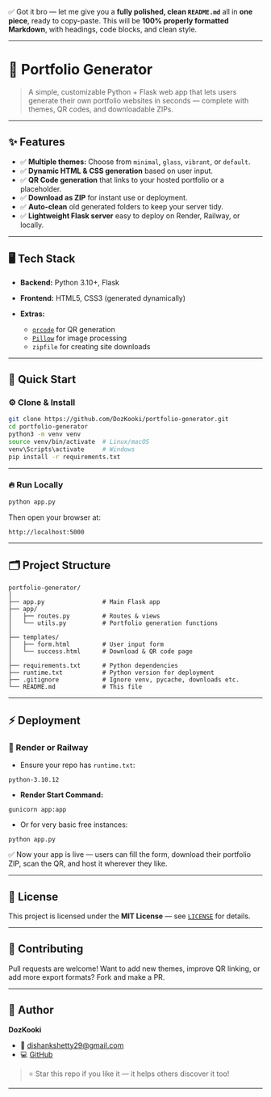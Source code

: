 ✅ Got it bro — let me give you a **fully polished, clean `README.md`** all in **one piece**, ready to copy-paste.
This will be **100% properly formatted Markdown**, with headings, code blocks, and clean style.

---

# 🚀 Portfolio Generator

> A simple, customizable Python + Flask web app that lets users generate their own portfolio websites in seconds — complete with themes, QR codes, and downloadable ZIPs.

---

## ✨ Features

* ✅ **Multiple themes:** Choose from `minimal`, `glass`, `vibrant`, or `default`.
* ✅ **Dynamic HTML & CSS generation** based on user input.
* ✅ **QR Code generation** that links to your hosted portfolio or a placeholder.
* ✅ **Download as ZIP** for instant use or deployment.
* ✅ **Auto-clean** old generated folders to keep your server tidy.
* ✅ **Lightweight Flask server** easy to deploy on Render, Railway, or locally.

---

## 🖥️ Tech Stack

* **Backend:** Python 3.10+, Flask
* **Frontend:** HTML5, CSS3 (generated dynamically)
* **Extras:**

  * [`qrcode`](https://pypi.org/project/qrcode/) for QR generation
  * [`Pillow`](https://pypi.org/project/Pillow/) for image processing
  * `zipfile` for creating site downloads

---

## 🚀 Quick Start

### ⚙️ Clone & Install

```bash
git clone https://github.com/DozKooki/portfolio-generator.git
cd portfolio-generator
python3 -m venv venv
source venv/bin/activate  # Linux/macOS
venv\Scripts\activate     # Windows
pip install -r requirements.txt
```

---

### 🔥 Run Locally

```bash
python app.py
```

Then open your browser at:

```
http://localhost:5000
```

---

## 🗂️ Project Structure

```
portfolio-generator/
│
├── app.py                # Main Flask app
├── app/
│   ├── routes.py         # Routes & views
│   └── utils.py          # Portfolio generation functions
│
├── templates/
│   ├── form.html         # User input form
│   └── success.html      # Download & QR code page
│
├── requirements.txt      # Python dependencies
├── runtime.txt           # Python version for deployment
├── .gitignore            # Ignore venv, pycache, downloads etc.
└── README.md             # This file
```

---

## ⚡ Deployment

### 🚀 Render or Railway

* Ensure your repo has `runtime.txt`:

```
python-3.10.12
```

* **Render Start Command:**

```
gunicorn app:app
```

* Or for very basic free instances:

```
python app.py
```

✅ Now your app is live — users can fill the form, download their portfolio ZIP, scan the QR, and host it wherever they like.

---

## 📜 License

This project is licensed under the **MIT License** — see [`LICENSE`](./LICENSE) for details.

---

## 🤝 Contributing

Pull requests are welcome!
Want to add new themes, improve QR linking, or add more export formats? Fork and make a PR.

---

## 🚀 Author

**DozKooki**

* 📧 [dishankshetty29@gmail.com](mailto:dishankshetty29@gmail.com)
* 💻 [GitHub](https://github.com/DozKooki)

> ⭐ Star this repo if you like it — it helps others discover it too!

---
